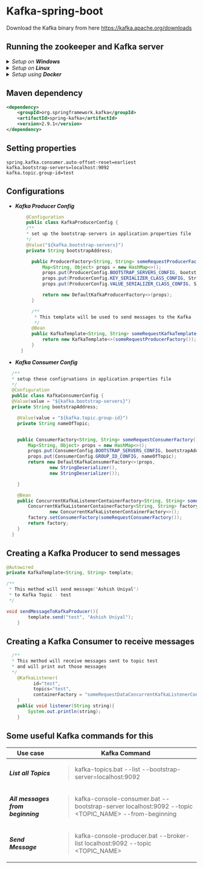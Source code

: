# Kafka-spring-boot

Download the Kafka binary from here
<https://kafka.apache.org/downloads>
## Running the zookeeper and Kafka server
<details>
    <summary>
        <em>Setup on <b>Windows</b></em>
    </summary>
    <ol>
    <li>
    <summary>Command to run <em>Zookeeper server</em></summary>
    <pre>
    <code class="console">
    cd kafka
    .\bin\windows\zookeeper-server-start.bat config\zookeeper.properties
    </code>
    </pre>
    </li>
    <li>
    <summary>Command to run <em>Kafka server</em></summary>
    <pre>
    <code class="console">
    cd kafka
    .\bin\windows\kafka-server-start.bat config\kafka.properties
    </code>
    </pre>
    </li>
    </ol>
</details> 

<details>
    <summary>
        <em>Setup on <b>Linux</b></em>
    </summary>
    <ol>
    <li>
    Command to run <b>Zookeeper server</b>
    <pre>
    <code class="console">
    cd kafka
    .\bin\zookeeper-server-start.sh config\zookeeper.properties
    </code>
    </pre>
    </li>
    <li>
    Command to run <b>Kafka server</b>
    <pre>
    <code class="console">
    cd kafka
    .\bin\kafka-server-start.sh config\kafka.properties
    </code>
    </pre>
    </li>
    </ol>
</details> 

<details>
    <summary>
        <em>Setup using <b>Docker</b></em>
    </summary>
</details>
    
## Maven dependency
```xml
<dependency>
    <groupId>org.springframework.kafka</groupId>
    <artifactId>spring-kafka</artifactId>
    <version>2.9.1</version>
</dependency>
```

## Setting properties
```properties
spring.kafka.consumer.auto-offset-reset=earliest
kafka.bootstrap-servers=localhost:9092
kafka.topic.group-id=test
```
## Configurations
- **_Kafka Producer Config_**
  ```java
      @Configuration
      public class KafkaProducerConfig {
      /**
      * set up the bootstrap-servers in application.properties file
      */
      @Value("${kafka.bootstrap-servers}")
      private String bootstrapAddress;

        public ProducerFactory<String, String> someRequestProducerFactory(){
            Map<String, Object> props = new HashMap<>();
            props.put(ProducerConfig.BOOTSTRAP_SERVERS_CONFIG, bootstrapAddress);
            props.put(ProducerConfig.KEY_SERIALIZER_CLASS_CONFIG, StringSerializer.class);
            props.put(ProducerConfig.VALUE_SERIALIZER_CLASS_CONFIG, StringSerializer.class);

            return new DefaultKafkaProducerFactory<>(props);
        }

        /**
         * This template will be used to send messages to the Kafka
         */
        @Bean
        public KafkaTemplate<String, String> someRequestKafkaTemplate() {
            return new KafkaTemplate<>(someRequestProducerFactory());
        }
    }
    ```
- **_Kafka Consumer Config_**
```java
  /**
  * setup these configruations in application.properties file
  */
  @Configuration
  public class KafkaConsumerConfig {
  @Value(value = "${kafka.bootstrap-servers}")
  private String bootstrapAddress;

    @Value(value = "${kafka.topic.group-id}")
    private String nameOfTopic;


    public ConsumerFactory<String, String> someRequestConsumerFactory() {
        Map<String, Object> props = new HashMap<>();
        props.put(ConsumerConfig.BOOTSTRAP_SERVERS_CONFIG, bootstrapAddress);
        props.put(ConsumerConfig.GROUP_ID_CONFIG, nameOfTopic);
        return new DefaultKafkaConsumerFactory<>(props,
                new StringDeserializer(),
                new StringDeserializer());

    }

    @Bean
    public ConcurrentKafkaListenerContainerFactory<String, String> someRequestDataConcurrentKafkaListenerContainerFactory() {
        ConcurrentKafkaListenerContainerFactory<String, String> factory =
                new ConcurrentKafkaListenerContainerFactory<>();
        factory.setConsumerFactory(someRequestConsumerFactory());
        return factory;
    }
  }
```
## Creating a Kafka Producer to send messages

```java 
@Autowired
private KafkaTemplate<String, String> template;

/** 
 * This method will send message("Ashish Uniyal") 
 * to Kafka Topic - test
 */

void sendMessageToKafkaProducer(){
		template.send("test", "Ashish Uniyal");
	}
```
## Creating a Kafka Consumer to receive messages
    
```java 
  /**
  * This method will receive messages sent to topic test 
  * and will print out those messages
  */
    @KafkaListener(
          id="test",
          topics="test",
          containerFactory = "someRequestDataConcurrentKafkaListenerContainerFactory"
	)
	public void listener(String string){
		System.out.println(string);
	}
```
## Some useful Kafka commands for this
| Use case                          | Kafka Command                                                                                                               |
|-----------------------------------|-----------------------------------------------------------------------------------------------------------------------------|
| **_List all Topics_**             | <blockquote>kafka-topics.bat --list --bootstrap-server=localhost:9092</blockuote>                                           |
| **_All messages from beginning_** | <blockquote>kafka-console-consumer.bat --bootstrap-server localhost:9092 --topic <TOPIC_NAME> --from-beginning</blockquote> |
| **_Send Message_**                | <blockquote>kafka-console-producer.bat --broker-list localhost:9092 --topic <TOPIC_NAME></blockquote>                       |
